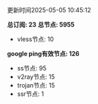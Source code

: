 更新时间2025-05-05 10:45:12

**总订阅: 23**
**总节点: 5955**
- vless节点: 10

**google ping有效节点: 126**
- ss节点: 95
- v2ray节点: 15
- trojan节点: 15
- ssr节点: 1
